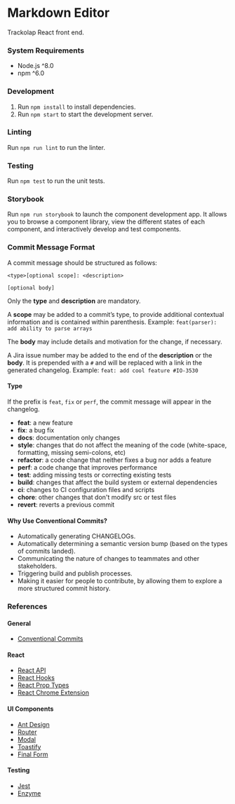 # Markdown Editor

Trackolap React front end.

### System Requirements

* Node.js ^8.0
* npm ^6.0

### Development

1. Run `npm install` to install dependencies.
2. Run `npm start` to start the development server.

### Linting

Run `npm run lint` to run the linter.

### Testing

Run `npm test` to run the unit tests.

### Storybook

Run `npm run storybook` to launch the component development app. It allows you to browse a component library, view the different states of each component, and interactively develop and test components.

### Commit Message Format

A commit message should be structured as follows:

```
<type>[optional scope]: <description>

[optional body]
```

Only the **type** and **description** are mandatory.

A **scope** may be added to a commit’s type, to provide additional contextual information and is contained within parenthesis. Example: `feat(parser): add ability to parse arrays`

The **body** may include details and motivation for the change, if necessary.

A Jira issue number may be added to the end of the **description** or the **body**. It is prepended with a `#` and will be replaced with a link in the generated changelog. Example: `feat: add cool feature #IO-3530`

#### Type

If the prefix is `feat`, `fix` or `perf`, the commit message will appear in the changelog.

* **feat**: a new feature
* **fix**: a bug fix
* **docs**: documentation only changes
* **style**: changes that do not affect the meaning of the code (white-space, formatting, missing semi-colons, etc)
* **refactor**: a code change that neither fixes a bug nor adds a feature
* **perf**: a code change that improves performance
* **test**: adding missing tests or correcting existing tests
* **build**: changes that affect the build system or external dependencies
* **ci**: changes to CI configuration files and scripts
* **chore**: other changes that don't modify src or test files
* **revert**: reverts a previous commit

#### Why Use Conventional Commits?

* Automatically generating CHANGELOGs.
* Automatically determining a semantic version bump (based on the types of commits landed).
* Communicating the nature of changes to teammates and other stakeholders.
* Triggering build and publish processes.
* Making it easier for people to contribute, by allowing them to explore a more structured commit history.

### References

#### General

* [Conventional Commits](https://www.conventionalcommits.org)

#### React

* [React API](https://reactjs.org/docs/react-api.html)
* [React Hooks](https://reactjs.org/docs/hooks-intro.html)
* [React Prop Types](https://reactjs.org/docs/typechecking-with-proptypes.html)
* [React Chrome Extension](https://chrome.google.com/webstore/detail/react-developer-tools/fmkadmapgofadopljbjfkapdkoienihi?hl=en)

#### UI Components

* [Ant Design](https://ant.design/docs/react/introduce)
* [Router](https://reacttraining.com/react-router/web/guides/quick-start)
* [Modal](http://reactcommunity.org/react-modal/#usage)
* [Toastify](https://github.com/fkhadra/react-toastify#toast)
* [Final Form](https://github.com/final-form/react-final-form)

#### Testing

* [Jest](https://jestjs.io/docs/en/using-matchers)
* [Enzyme](https://airbnb.io/enzyme/docs/api)
